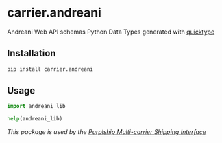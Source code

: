 # carrier.andreani

Andreani Web API schemas Python Data Types generated with [quicktype](https://github.com/quicktype/quicktype)

## Installation

```bash
pip install carrier.andreani
```

## Usage

```python
import andreani_lib

help(andreani_lib)
```

*This package is used by the [Purplship Multi-carrier Shipping Interface](https://github.com/PurplShip/karrio)*
